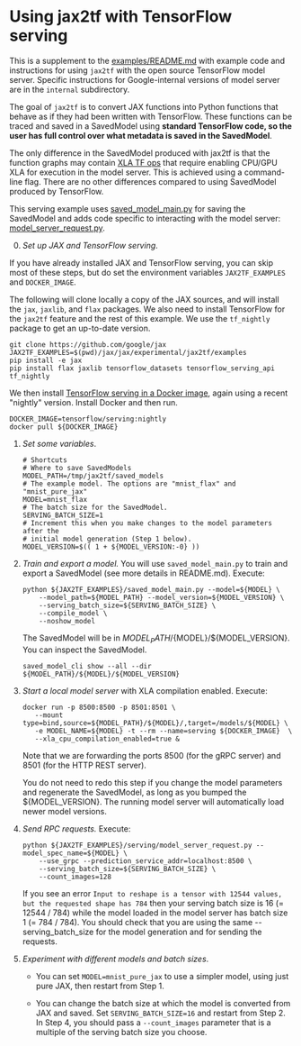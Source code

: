 Using jax2tf with TensorFlow serving
====================================

This is a supplement to the
[examples/README.md](https://github.com/google/jax/blob/master/jax/experimental/jax2tf/examples/README.md)
with example code and
instructions for using `jax2tf` with the open source TensorFlow model server.
Specific instructions for Google-internal versions of model server are in the `internal` subdirectory.

The goal of `jax2tf` is to convert JAX functions
into Python functions that behave as if they had been written with TensorFlow.
These functions can be traced and saved in a SavedModel using **standard TensorFlow
code, so the user has full control over what metadata is saved in the
SavedModel**.

The only difference in the SavedModel produced with jax2tf is that the
function graphs may contain
[XLA TF ops](https://github.com/google/jax/blob/master/jax/experimental/jax2tf/README.md#caveats)
that require enabling CPU/GPU XLA for execution in the model server. This
is achieved using a command-line flag. There are no other differences compared
to using SavedModel produced by TensorFlow.

This serving example uses
[saved_model_main.py](https://github.com/google/jax/blob/master/jax/experimental/jax2tf/examples/saved_model_main.py)
for saving the SavedModel and adds code specific to interacting with the
model server:
[model_server_request.py](https://github.com/google/jax/blob/master/jax/experimental/jax2tf/examples/serving/model_server_request.py).

0.  *Set up JAX and TensorFlow serving*.

If you have already installed JAX and TensorFlow serving, you can skip most of these steps, but do set the
environment variables `JAX2TF_EXAMPLES` and `DOCKER_IMAGE`.

The following will clone locally a copy of the JAX sources, and will install the `jax`, `jaxlib`, and `flax` packages.
We also need to install TensorFlow for the `jax2tf` feature and the rest of this example.
We use the `tf_nightly` package to get an up-to-date version.

  ```shell
  git clone https://github.com/google/jax
  JAX2TF_EXAMPLES=$(pwd)/jax/jax/experimental/jax2tf/examples
  pip install -e jax
  pip install flax jaxlib tensorflow_datasets tensorflow_serving_api tf_nightly
  ```

We then install [TensorFlow serving in a Docker image](https://www.tensorflow.org/tfx/serving/docker),
again using a recent "nightly" version. Install Docker and then run.

  ```shell
  DOCKER_IMAGE=tensorflow/serving:nightly
  docker pull ${DOCKER_IMAGE}
  ```

1.  *Set some variables*.

    ```shell
    # Shortcuts
    # Where to save SavedModels
    MODEL_PATH=/tmp/jax2tf/saved_models
    # The example model. The options are "mnist_flax" and "mnist_pure_jax"
    MODEL=mnist_flax
    # The batch size for the SavedModel.
    SERVING_BATCH_SIZE=1
    # Increment this when you make changes to the model parameters after the
    # initial model generation (Step 1 below).
    MODEL_VERSION=$(( 1 + ${MODEL_VERSION:-0} ))
    ```

2.  *Train and export a model.* You will use `saved_model_main.py` to train
   and export a SavedModel (see more details in README.md). Execute:

    ```shell
    python ${JAX2TF_EXAMPLES}/saved_model_main.py --model=${MODEL} \
        --model_path=${MODEL_PATH} --model_version=${MODEL_VERSION} \
        --serving_batch_size=${SERVING_BATCH_SIZE} \
        --compile_model \
        --noshow_model
    ```

    The SavedModel will be in ${MODEL_PATH}/${MODEL}/${MODEL_VERSION}.
    You can inspect the SavedModel.

    ```shell
    saved_model_cli show --all --dir ${MODEL_PATH}/${MODEL}/${MODEL_VERSION}
    ```

3.  *Start a local model server* with XLA compilation enabled. Execute:

    ```shell
    docker run -p 8500:8500 -p 8501:8501 \
       --mount type=bind,source=${MODEL_PATH}/${MODEL}/,target=/models/${MODEL} \
       -e MODEL_NAME=${MODEL} -t --rm --name=serving ${DOCKER_IMAGE}  \
       --xla_cpu_compilation_enabled=true &
    ```

    Note that we are forwarding the ports 8500 (for the gRPC server) and
    8501 (for the HTTP REST server).

    You do not need to redo this step if you change the model parameters and
    regenerate the SavedModel, as long as you bumped the ${MODEL_VERSION}.
    The running model server will automatically load newer model versions.


4.  *Send RPC requests.* Execute:

    ```shell
    python ${JAX2TF_EXAMPLES}/serving/model_server_request.py --model_spec_name=${MODEL} \
        --use_grpc --prediction_service_addr=localhost:8500 \
        --serving_batch_size=${SERVING_BATCH_SIZE} \
        --count_images=128
    ```

    If you see an error `Input to reshape is a tensor with 12544 values, but the requested shape has 784`
    then your serving batch size is 16 (= 12544 / 784) while the model loaded
    in the model server has batch size 1 (= 784 / 784). You should check that
    you are using the same --serving_batch_size for the model generation and
    for sending the requests.

5.  *Experiment with different models and batch sizes*.

    - You can set `MODEL=mnist_pure_jax` to use a simpler model, using just
    pure JAX, then restart from Step 1.

    - You can change the batch size at which the model is converted from JAX
    and saved. Set `SERVING_BATCH_SIZE=16` and restart from Step 2.
    In Step 4, you should pass a `--count_images`
    parameter that is a multiple of the serving batch size you choose.
